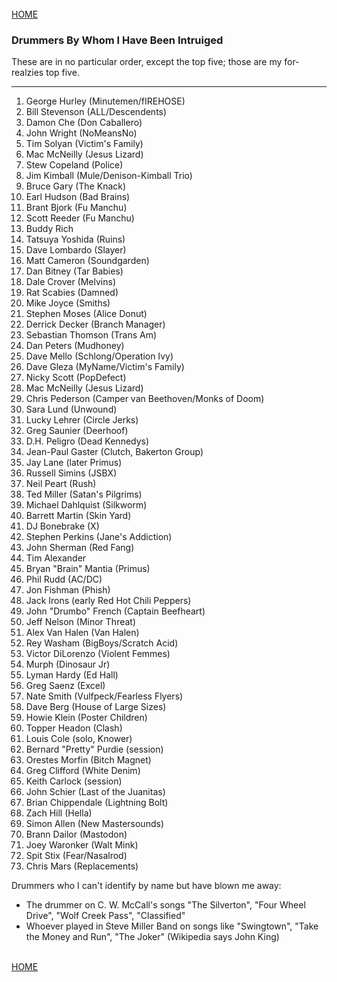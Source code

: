 <br>
<a href="/">HOME</a>

### Drummers By Whom I Have Been Intruiged

These are in no particular order, except the top five; those are my for-realzies top five.

---

1. George Hurley (Minutemen/fIREHOSE)
1. Bill Stevenson (ALL/Descendents)
1. Damon Che (Don Caballero)
1. John Wright (NoMeansNo)
1. Tim Solyan (Victim's Family)
1. Mac McNeilly (Jesus Lizard)
1. Stew Copeland (Police)
1. Jim Kimball (Mule/Denison-Kimball Trio)
1. Bruce Gary (The Knack)
1. Earl Hudson (Bad Brains)
1. Brant Bjork (Fu Manchu)
1. Scott Reeder (Fu Manchu)
1. Buddy Rich
1. Tatsuya Yoshida (Ruins)
1. Dave Lombardo (Slayer)
1. Matt Cameron (Soundgarden)
1. Dan Bitney (Tar Babies)
1. Dale Crover (Melvins)
1. Rat Scabies (Damned)
1. Mike Joyce (Smiths)
1. Stephen Moses (Alice Donut)
1. Derrick Decker (Branch Manager)
1. Sebastian Thomson (Trans Am)
1. Dan Peters (Mudhoney)
1. Dave Mello (Schlong/Operation Ivy)
1. Dave Gleza (MyName/Victim's Family)
1. Nicky Scott (PopDefect)
1. Mac McNeilly (Jesus Lizard)
1. Chris Pederson (Camper van Beethoven/Monks of Doom)
1. Sara Lund (Unwound)
1. Lucky Lehrer (Circle Jerks)
1. Greg Saunier (Deerhoof)
1. D.H. Peligro (Dead Kennedys)
1. Jean-Paul Gaster (Clutch, Bakerton Group)
1. Jay Lane (later Primus)
1. Russell Simins (JSBX)
1. Neil Peart (Rush)
1. Ted Miller (Satan's Pilgrims)
1. Michael Dahlquist (Silkworm)
1. Barrett Martin (Skin Yard)
1. DJ Bonebrake (X)
1. Stephen Perkins (Jane's Addiction) 
1. John Sherman (Red Fang)
1. Tim Alexander
1. Bryan "Brain" Mantia (Primus)
1. Phil Rudd (AC/DC)
1. Jon Fishman (Phish)
1. Jack Irons (early Red Hot Chili Peppers)
1. John "Drumbo" French (Captain Beefheart)
1. Jeff Nelson (Minor Threat)
1. Alex Van Halen (Van Halen)
1. Rey Washam (BigBoys/Scratch Acid)
1. Victor DiLorenzo (Violent Femmes)
1. Murph (Dinosaur Jr)
1. Lyman Hardy (Ed Hall)
1. Greg Saenz (Excel)
1. Nate Smith (Vulfpeck/Fearless Flyers)
1. Dave Berg (House of Large Sizes)
1. Howie Klein (Poster Children)
1. Topper Headon (Clash)
1. Louis Cole (solo, Knower)
1. Bernard "Pretty" Purdie (session)
1. Orestes Morfin (Bitch Magnet)
1. Greg Clifford (White Denim)
1. Keith Carlock (session)
1. John Schier (Last of the Juanitas)
1. Brian Chippendale (Lightning Bolt)
1. Zach Hill (Hella)
1. Simon Allen (New Mastersounds)
1. Brann Dailor (Mastodon)
1. Joey Waronker (Walt Mink)
1. Spit Stix (Fear/Nasalrod)
1. Chris Mars (Replacements)


Drummers who I can't identify by name but have blown me away:
* The drummer on C. W. McCall's songs "The Silverton", "Four Wheel Drive", "Wolf Creek Pass", "Classified"
* Whoever played in Steve Miller Band on songs like "Swingtown", "Take the Money and Run", "The Joker" (Wikipedia says John King) 
 

<br>
<a href="/">HOME</a>